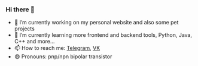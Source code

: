 ### Hi there 👋

<!-- **vertexofvortex/vertexofvortex** is a ✨ _special_ ✨ repository because its `README.md` (this file) appears on your GitHub profile.

Here are some ideas to get you started:
 --> 
- 🔭 I’m currently working on my personal website and also some pet projects
- 🌱 I’m currently learning more frontend and backend tools, Python, Java, C++ and more...
- 📫 How to reach me: [Telegram](https://t.me/vrtxx), [VK](https://vk.com/vrtxxx)
- 😄 Pronouns: pnp/npn bipolar transistor  
<!-- - ⚡ Fun fact: ... -->
<!-- - 👯 I’m looking to collaborate on ... -->
<!-- - 🤔 I’m looking for help with ... -->
<!-- - 💬 Ask me about ... -->
